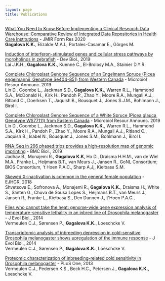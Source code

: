 ```yaml
---
layout: page
title: Publications
---
```


[What You Need to Know Before Implementing a Clinical Research Data Warehouse: Comparative Review of Integrated Data Repositories in Health Care Institutions](https://pubmed.ncbi.nlm.nih.gov/32852280/) - JMIR Form Res 2020         
**Gagalova K.K.**, Elizalde M.A.L, Portales-Casamar E.,  Görges M.

[Induction of interferon-stimulated genes and cellular stress pathways by morpholinos in zebrafish](https://pubmed.ncbi.nlm.nih.gov/31201802/) - Dev Biol., 2019   
Lai J.K.H., **Gagalova K.K.**, Kuenne C., El-Brolosy M.A., Stainier D.Y.R.

[Complete Chloroplast Genome Sequence of an Engelmann Spruce (Picea engelmannii, Genotype Se404-851) from Western Canada](https://pubmed.ncbi.nlm.nih.gov/31196920/) - Microbiol Resour Announc. 2019       
Lin D., Coombe L., Jackman S.D., **Gagalova K.K.**, Warren R.L., Hammond S.A., McDonald H., Kirk H., Pandoh P., Zhao Y., Moore R.A., Mungall A.J., Ritland C., Doerksen T., Jaquish B., Bousquet J., Jones S.J.M., Bohlmann J., Birol I.

[Complete Chloroplast Genome Sequence of a White Spruce (Picea glauca, Genotype WS77111) from Eastern Canada](https://pubmed.ncbi.nlm.nih.gov/31171622/) - Microbiol Resour Announc. 2019        
Lin D., Coombe L., Jackman S.D., **Gagalova K.K.**, Warren R.L., Hammond S.A., Kirk H., Pandoh P., Zhao Y., Moore R.A., Mungall A.J., Ritland C., Jaquish B., Isabel N., Bousquet J., Jones S.M., Bohlmann J., Birol I.

[RNA-Seq in 296 phased trios provides a high-resolution map of genomic imprinting](https://pubmed.ncbi.nlm.nih.gov/31234833/) - BMC Biol., 2019       
Jadhav B., Monajemi R., **Gagalova K.K**, Ho D., Draisma H.H.M., van de Wiel M.A., Franke L., Heijmans B.T., van Meurs J., Jansen R., GoNL Consortium; BIOS Consortium, 't Hoen P.A.C., Sharp A,J,, Kiełbasa S.M.

[Skewed X-inactivation is common in the general female population](https://pubmed.ncbi.nlm.nih.gov/30552425/) - EJHGR, 2018        
Shvetsova E., Sofronova A., Monajemi R., **Gagalova K.K.**, Draisma H., White S., Santen G., Chuva de Sousa Lopes S., Heijmans B.T., van Meurs J., Jansen R., Franke L., Kiełbasa S., Den Dunnen J., t'Hoen P.A.C.,

[Flies who cannot take the heat: genome-wide gene expression analysis of temperature-sensitive lethality in an inbred line of Drosophila melanogaster](https://pubmed.ncbi.nlm.nih.gov/25233925/) - J Evol Biol., 2014        
Vermeulen C.J., Sørensen P., **Gagalova K.K.**, Loeschcke V.

[Transcriptomic analysis of inbreeding depression in cold-sensitive Drosophila melanogaster shows upregulation of the immune response](https://pubmed.ncbi.nlm.nih.gov/23944235/) - J Evol Biol., 2014       
Vermeulen C.J., Sørensen P., **Gagalova K.K.**, Loeschcke V.

[Proteomic characterization of inbreeding-related cold sensitivity in Drosophila melanogaster](https://pubmed.ncbi.nlm.nih.gov/23658762/) - PLoS One, 2013      
Vermeulen C.J., Pedersen K.S., Beck H.C., Petersen J., **Gagalova K.K.**, Loeschcke V.
